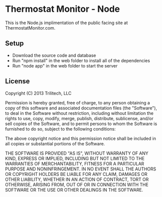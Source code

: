Thermostat Monitor - Node
=========================================

This is the Node.js implimentation of the public facing site at ThermostatMonitor.com.

## Setup

* Download the source code and database
* Run "npm install" in the web folder to install all of the dependencies
* Run "node app" in the web folder to start the server

## License

Copyright (C) 2013 Trilitech, LLC

Permission is hereby granted, free of charge, to any person obtaining a copy of this software and associated documentation files (the "Software"), to deal in the Software without restriction, including without limitation the rights to use, copy, modify, merge, publish, distribute, sublicense, and/or sell copies of the Software, and to permit persons to whom the Software is furnished to do so, subject to the following conditions:

The above copyright notice and this permission notice shall be included in all copies or substantial portions of the Software.

THE SOFTWARE IS PROVIDED "AS IS", WITHOUT WARRANTY OF ANY KIND, EXPRESS OR IMPLIED, INCLUDING BUT NOT LIMITED TO THE WARRANTIES OF MERCHANTABILITY, FITNESS FOR A PARTICULAR PURPOSE AND NONINFRINGEMENT. IN NO EVENT SHALL THE AUTHORS OR COPYRIGHT HOLDERS BE LIABLE FOR ANY CLAIM, DAMAGES OR OTHER LIABILITY, WHETHER IN AN ACTION OF CONTRACT, TORT OR OTHERWISE, ARISING FROM, OUT OF OR IN CONNECTION WITH THE SOFTWARE OR THE USE OR OTHER DEALINGS IN THE SOFTWARE.